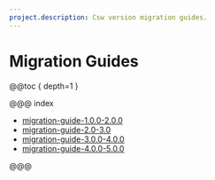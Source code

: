 ```yaml
---
project.description: Csw version migration guides.
---
```

# Migration Guides

@@toc { depth=1 }

@@@ index

* [migration-guide-1.0.0-2.0.0](migration_guide_1.0.0_to_2.0.0/migration-guide-1.0.0-to-2.0.0.md)
* [migration-guide-2.0-3.0](migration_guide_2.0_to_3.0/migration-guide-2.0-to-3.0.md)
* [migration-guide-3.0.0-4.0.0](migration_guide_3.0.0_to_4.0.0/migration-guide-3.0.0-to-4.0.0.md)
* [migration-guide-4.0.0-5.0.0](migration_guide_4.0.0_to_5.0.0/migration-guide-4.0.0-to-5.0.0.md)

@@@
